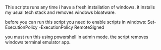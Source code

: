 This scripts runs any time i have a fresh installation of windows. it installs my usual tech stack and removes windows bloatware. 

before you can run this script you need to enable scripts in windows: 
Set-ExecutionPolicy -ExecutionPolicy RemoteSigned


you must run this using powershell in admin mode. the script removes windows terminal emulator app. 
